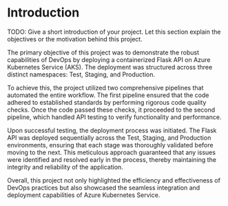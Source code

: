 # Introduction 
TODO: Give a short introduction of your project. Let this section explain the objectives or the motivation behind this project. 

The primary objective of this project was to demonstrate the robust capabilities of DevOps by deploying a containerized Flask API on Azure Kubernetes Service (AKS). The deployment was structured across three distinct namespaces: Test, Staging, and Production.

To achieve this, the project utilized two comprehensive pipelines that automated the entire workflow. The first pipeline ensured that the code adhered to established standards by performing rigorous code quality checks. Once the code passed these checks, it proceeded to the second pipeline, which handled API testing to verify functionality and performance.

Upon successful testing, the deployment process was initiated. The Flask API was deployed sequentially across the Test, Staging, and Production environments, ensuring that each stage was thoroughly validated before moving to the next. This meticulous approach guaranteed that any issues were identified and resolved early in the process, thereby maintaining the integrity and reliability of the application.

Overall, this project not only highlighted the efficiency and effectiveness of DevOps practices but also showcased the seamless integration and deployment capabilities of Azure Kubernetes Service.
